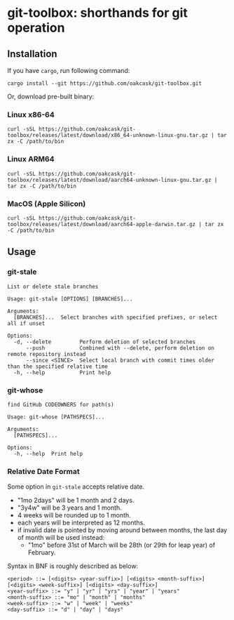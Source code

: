 # git-toolbox: shorthands for git operation

## Installation

If you have `cargo`, run following command:

```
cargo install --git https://github.com/oakcask/git-toolbox.git
```

Or, download pre-built binary:

### Linux x86-64

```
curl -sSL https://github.com/oakcask/git-toolbox/releases/latest/download/x86_64-unknown-linux-gnu.tar.gz | tar zx -C /path/to/bin
```

### Linux ARM64

```
curl -sSL https://github.com/oakcask/git-toolbox/releases/latest/download/aarch64-unknown-linux-gnu.tar.gz | tar zx -C /path/to/bin
```

### MacOS (Apple Silicon)

```
curl -sSL https://github.com/oakcask/git-toolbox/releases/latest/download/aarch64-apple-darwin.tar.gz | tar zx -C /path/to/bin
```

## Usage

### git-stale

```
List or delete stale branches

Usage: git-stale [OPTIONS] [BRANCHES]...

Arguments:
  [BRANCHES]...  Select branches with specified prefixes, or select all if unset

Options:
  -d, --delete         Perform deletion of selected branches
      --push           Combined with --delete, perform deletion on remote repository instead
      --since <SINCE>  Select local branch with commit times older than the specified relative time
  -h, --help           Print help
```

### git-whose

```
find GitHub CODEOWNERS for path(s)

Usage: git-whose [PATHSPECS]...

Arguments:
  [PATHSPECS]...  

Options:
  -h, --help  Print help
```

### Relative Date Format

Some option in `git-stale` accepts relative date.

- "1mo 2days" will be 1 month and 2 days.
- "3y4w" will be 3 years and 1 month.
- 4 weeks will be rounded up to 1 month.
- each years will be interpreted as 12 months.
- if invalid date is pointed by moving around between months, the last day of month will be used instead:
  - "1mo" before 31st of March will be 28th (or 29th for leap year) of February.

Syntax in BNF is roughly described as below:

```
<period> ::= [<digits> <year-suffix>] [<digits> <month-suffix>] [<digits> <week-suffix>] [<digits> <day-suffix>]
<year-suffix> ::= "y" | "yr" | "yrs" | "year" | "years"
<month-suffix> ::= "mo" | "month" | "months"
<week-suffix> ::= "w" | "week" | "weeks"
<day-suffix> ::= "d" | "day" | "days"
```
